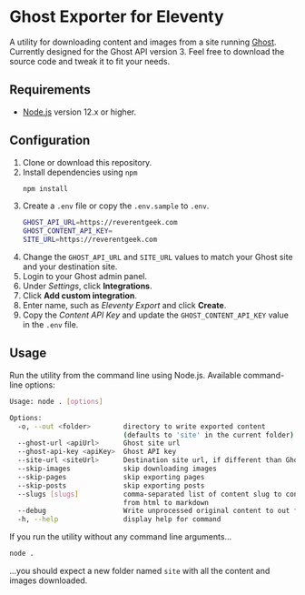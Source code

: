 # Ghost Exporter for Eleventy

A utility for downloading content and images from a site running [Ghost](https://ghost.org/). Currently designed for the Ghost API version 3. Feel free to download the source code and tweak it to fit your needs.

## Requirements

* [Node.js](https://nodejs.org) version 12.x or higher.

## Configuration

1. Clone or download this repository.
1. Install dependencies using `npm`
	```bash
	npm install
	```
1. Create a `.env` file or copy the `.env.sample` to `.env`.
	```bash
	GHOST_API_URL=https://reverentgeek.com
	GHOST_CONTENT_API_KEY=
	SITE_URL=https://reverentgeek.com
	```
1. Change the `GHOST_API_URL` and `SITE_URL` values to match your Ghost site and your destination site.
1. Login to your Ghost admin panel.
1. Under *Settings*, click **Integrations**.
1. Click **Add custom integration**. 
1. Enter name, such as *Eleventy Export* and click **Create**.
1. Copy the *Content API Key* and update the `GHOST_CONTENT_API_KEY` value in the `.env` file.

## Usage

Run the utility from the command line using Node.js. Available command-line options:

```bash
Usage: node . [options]

Options:
  -o, --out <folder>        directory to write exported content
                            (defaults to 'site' in the current folder)
  --ghost-url <apiUrl>      Ghost site url
  --ghost-api-key <apiKey>  Ghost API key
  --site-url <siteUrl>      Destination site url, if different than Ghost site url
  --skip-images             skip downloading images
  --skip-pages              skip exporting pages
  --skip-posts              skip exporting posts
  --slugs [slugs]           comma-separated list of content slug to convert explicitly
                            from html to markdown
  --debug                   Write unprocessed original content to out folder as JSON
  -h, --help                display help for command
```

If you run the utility without any command line arguments...

```bash
node .
```

...you should expect a new folder named `site` with all the content and images downloaded.
